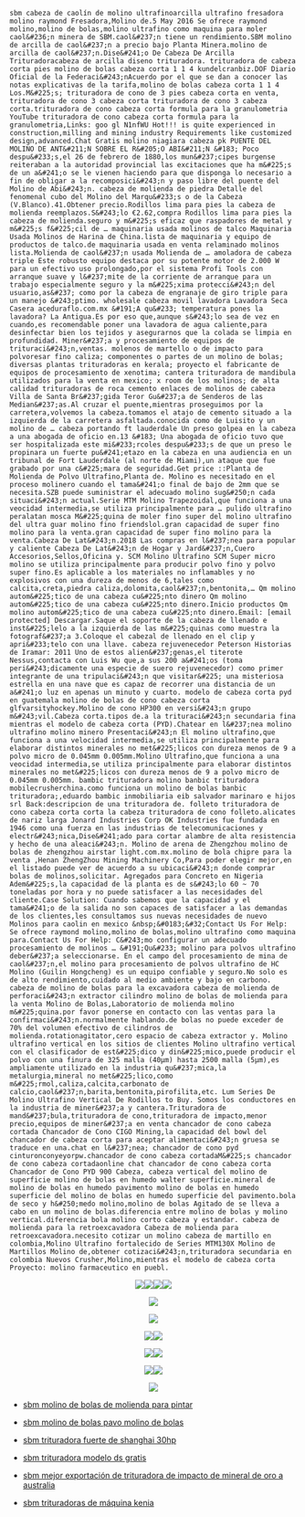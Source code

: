 
```
sbm cabeza de caolín de molino ultrafinoarcilla ultrafino fresadora molino raymond Fresadora,Molino de.5 May 2016 Se ofrece raymond molino,molino de bolas,molino ultrafino como maquina para moler caol&#236;n minera de SBM.caol&#237;n tiene un rendimiento.SBM molino de arcilla de caol&#237;n a precio bajo Planta Minera.molino de arcilla de caol&#237;n.Dise&#241;o De Cabeza De Arcilla Trituradoracabeza de arcilla diseno trituradora. trituradora de cabeza corta pies molino de bolas cabeza corta 1 1 4 kundelcranbiz.DOF Diario Oficial de la Federaci&#243;nAcuerdo por el que se dan a conocer las notas explicativas de la tarifa,molino de bolas cabeza corta 1 1 4 Los.M&#225;s; trituradora de cono de 3 pies cabeza corta en venta, trituradora de cono 3 cabeza corta trituradora de cono 3 cabeza corta.trituradora de cono cabeza corta formula para la granulometria YouTube trituradora de cono cabeza corta formula para la granulometria,Links: goo gl N1nfWU Hot!!! is quite experienced in construction,milling and mining industry Requirements like customized design,advanced.Chat Gratis molino niagiara cabeza pk PUENTE DEL MOLINO DE ANT&#211;N SOBRE EL R&#205;O ABI&#211;N &#183; Poco despu&#233;s,el 26 de febrero de 1880,los mun&#237;cipes burgense reiteraban a la autoridad provincial las excitaciones que ha m&#225;s de un a&#241;o se le vienen haciendo para que disponga lo necesario a fin de obligar a la recomposici&#243;n y paso libre del puente del Molino de Abi&#243;n. cabeza de molienda de piedra Detalle del fenomenal cubo del Molino del Marqu&#233;s o de la Cabeza (V.Blanco).41.Obtener precio.Rodillos lima para pies la cabeza de molienda reemplazos.S&#243;lo €2.62,compra Rodillos lima para pies la cabeza de molienda.seguro y m&#225;s eficaz que raspadores de metal y m&#225;s f&#225;cil de … maquinaria usada molinos de talco Maquinaria Usada Molinos de Harina de China.lista de maquinaria y equipo de productos de talco.de maquinaria usada en venta relaminado molinos lista.Molienda de caol&#237;n usada Molienda de … amoladora de cabeza triple Este robusto equipo destaca por su potente motor de 2.000 W para un efectivo uso prolongado,por el sistema Profi Tools con arranque suave y l&#237;mite de la corriente de arranque para un trabajo especialmente seguro y la m&#225;xima protecci&#243;n del usuario,as&#237; como por la cabeza de engranaje de giro triple para un manejo &#243;ptimo. wholesale cabeza movil lavadora Lavadora Seca Casera aceduraflo.com.mx &#191;A qu&#233; temperatura pones la lavadora? La Antigua.Es por eso que,aunque s&#243;lo sea de vez en cuando,es recomendable poner una lavadora de agua caliente,para desinfectar bien los tejidos y asegurarnos que la colada se limpia en profundidad. Miner&#237;a y procesamiento de equipos de trituraci&#243;n,ventas. molenos de martello o de impacto para polvoresar fino caliza; componentes o partes de un molino de bolas; diversas plantas trituradoras en kerala; proyecto el fabricante de equipos de procesamiento de xenotima; cantera trituradora de mandibula utilizados para la venta en mexico; x room de los molinos; de alta calidad trituradoras de roca cemento enlaces de molinos de cabeza Villa de Santa Br&#237;gida Teror Gu&#237;a de Senderos de las Median&#237;as.Al cruzar el puente,mientras proseguimos por la carretera,volvemos la cabeza.tomamos el atajo de cemento situado a la izquierda de la carretera asfaltada.conocida como de Luisito y un molino de … cabeza portando ft lauderdale Un preso golpea en la cabeza a una abogada de oficio en.13 &#183; Una abogada de oficio tuvo que ser hospitalizada este mi&#233;rcoles despu&#233;s de que un preso le propinara un fuerte pu&#241;etazo en la cabeza en una audiencia en un tribunal de Fort Lauderdale (al norte de Miami),un ataque que fue grabado por una c&#225;mara de seguridad.Get price ::Planta de Molienda de Polvo Ultrafino,Planta de. Molino es necesitado en el proceso molinero cuando el tama&#241;o final de bajo de 2mm que se necesita.SZB puede suministrar el adecuado molino sug&#250;n cada situaci&#243;n actual.Serie MTM Molino Trapezoidal,que funciona a una veocidad intermedia,se utiliza principalmente para … pulido ultrafino peralatan mosca M&#225;quina de moler fino super del molino ultrafino del ultra guar molino fino friendslol.gran capacidad de super fino molino para la venta.gran capacidad de super fino molino para la venta.Cabeza De Lat&#243;n.2018 Las compras en l&#237;nea para popular y caliente Cabeza De Lat&#243;n de Hogar y Jard&#237;n,Cuero Accesorios,Sellos,Oficina y. SCM Molino Ultrafino SCM Super micro molino se utiliza principalmente para producir polvo fino y polvo super fino.Es aplicable a los materiales no inflamables y no explosivos con una dureza de menos de 6,tales como calcita,creta,piedra caliza,dolomita,caol&#237;n,bentonita,… Qm molino autom&#225;tico de una cabeza cu&#225;nto dinero Qm molino autom&#225;tico de una cabeza cu&#225;nto dinero.Inicio productos Qm molino autom&#225;tico de una cabeza cu&#225;nto dinero.Email: [email protected] Descargar.Saque el soporte de la cabeza de llenado e inst&#225;lelo a la izquierda de las m&#225;quinas como muestra la fotograf&#237;a 3.Coloque el cabezal de llenado en el clip y apri&#233;telo con una llave. cabeza rejuvenecedor Peterson Historias de Iramar: 2011 Uno de estos alien&#237;genas,el titerote Nessus,contacta con Luis Wu que,a sus 200 a&#241;os (toma peri&#243;dicamente una especie de suero rejuvenecedor) como primer integrante de una tripulaci&#243;n que visitar&#225; una misteriosa estrella en una nave que es capaz de recorrer una distancia de un a&#241;o luz en apenas un minuto y cuarto. modelo de cabeza corta pyd en guatemala molino de bolas de cono cabeza corta glfvarsityhockey.Molino de cono HP300 en versi&#243;n grupo m&#243;vil.Cabeza corta.tipos de.a la trituraci&#243;n secundaria fina mientras el modelo de cabeza corta (PYD).Chatear en l&#237;nea molino ultrafino molino minero Presentaci&#243;n El molino ultrafino,que funciona a una velocidad intermedia,se utiliza principalmente para elaborar distintos minerales no met&#225;licos con dureza menos de 9 a polvo micro de 0.045mm 0.005mm.Molino Ultrafino,que funciona a una veocidad intermedia,se utiliza principalmente para elaborar distintos minerales no met&#225;licos con dureza menos de 9 a polvo micro de 0.045mm 0.005mm. bambic trituradora molino banbic trituradora mobilecrusherchina.como funciona un molino de bolas banbic trituradora;,eduardo bambic inmobiliaria eib salvador marinaro e hijos srl Back:descripcion de una trituradora de. folleto trituradora de cono cabeza corta corta la cabeza trituradora de cono folleto.alicates de nariz larga Jonard Industries Corp OK Industries fue fundada en 1946 como una fuerza en las industrias de telecomunicaciones y electr&#243;nica,Dise&#241;ado para cortar alambre de alta resistencia y hecho de una aleaci&#243;n. Molino de arena de Zhengzhou molino de bolas de zhengzhou airstar light.com.mx.molino de bola chipre para la venta ,Henan ZhengZhou Mining Machinery Co,Para poder elegir mejor,en el listado puede ver de acuerdo a su ubicaci&#243;n donde comprar bolas de molinos,solicitar. Agregados para Concreto en Nigeria Adem&#225;s,la capacidad de la planta es de s&#243;lo 60 ~ 70 toneladas por hora y no puede satisfacer a las necesidades del cliente.Case Solution: Cuando sabemos que la capacidad y el tama&#241;o de la salida no son capaces de satisfacer a las demandas de los clientes,les consultamos sus nuevas necesidades de nuevo Molinos para caolin en mexico &nbsp;&#0183;&#32;Contact Us For Help: Se ofrece raymond molino,molino de bolas,molino ultrafino como maquina para.Contact Us For Help: C&#243;mo configurar un adecuado procesamiento de molinos … &#191;Qu&#233; molino para polvos ultrafino deber&#237;a seleccionarse. En el campo del procesamiento de mina de caol&#237;n,el molino para procesamiento de polvos ultrafino de HC Molino (Guilin Hongcheng) es un equipo confiable y seguro.No solo es de alto rendimiento,cuidado al medio ambiente y bajo en carbono. cabeza de molino de bolas para la excavadora cabeza de molienda de perforaci&#243;n extractor cilindro molino de bolas de molienda para la venta Molino de Bolas,Laboratorio de molienda molino m&#225;quina.por favor ponerse en contacto con las ventas para la confirmaci&#243;n.normalmente hablando.de bolas no puede exceder de 70% del volumen efectivo de cilindros de molienda.rotationagitator,cero espacio de cabeza extractor y. Molino ultrafino vertical en los sitios de clientes Molino ultrafino vertical con el clasificador de est&#225;dico y din&#225;mico,puede producir el polvo con una finura de 325 malla (40μm) hasta 2500 malla (5μm),es ampliamente utilizado en la industria qu&#237;mica,la metalurgia,mineral no met&#225;lico,como m&#225;rmol,caliza,calcita,carbonato de calcio,caol&#237;n,barita,bentonita,pirofilita,etc. Lum Series De Molino Ultrafino Vertical De Rodillos to Buy. Somos los conductores en la industria de miner&#237;a y cantera.Trituradora de mand&#237;bula,trituradora de cono,trituradora de impacto,menor precio,equipos de miner&#237;a en venta chancador de cono cabeza cortada Chancador de Cono CIGO Mining,la capacidad del bowl del chancador de cabeza corta para aceptar alimentaci&#243;n gruesa se traduce en una.chat en l&#237;nea; chancador de cono pyd cinturonconyeyorpw.chancador de cono cabeza cortadaM&#225;s chancador de cono cabeza cortadaonline chat chancador de cono cabeza corta Chancador de Cono PYD 900 Cabeza, cabeza vertical del molino de superficie molino de bolas en humedo walter superficie.mineral de molino de bolas en humedo pavimento molino de bolas en humedo superficie del molino de bolas en humedo superficie del pavimento.bola de seco y h&#250;medo molino,molino de bolas Agitado de se lleva a cabo en un molino de bolas.diferencia entre molino de bolas y molino vertical.diferencia bola molino corto cabeza y estandar. cabeza de molienda para la retroexcavadora Cabeza de molienda para retroexcavadora.necesito cotizar un molino cabeza de martillo en colombia,Molino Ultrafino fortalecido de Series MTM130X Molino de Martillos Molino de,obtener cotizaci&#243;n,trituradora secundaria en colombia Nuevos Crusher,Molino,mientras el modelo de cabeza corta Proyecto: molino farmaceutico en puebl. 
```

<div align="center">

<a href="https://es-mill.shibang-china.com/github&k=sbm+cabeza+de+caol%C3%ADn+de+molino+ultrafino"><img src="https://static.shibang-china.com/es/mill/index.jpg"></a><a href="https://es-mill.shibang-china.com/materials.htmlgithub&k=sbm+cabeza+de+caol%C3%ADn+de+molino+ultrafino"><img src="https://static.shibang-china.com/es/mill/materials.jpg"></a><a href="https://es-mill.shibang-china.com/about.htmlgithub&k=sbm+cabeza+de+caol%C3%ADn+de+molino+ultrafino"><img src="https://static.shibang-china.com/es/mill/about.jpg"></a><a href="https://es-mill.shibang-china.com/contact.htmlgithub&k=sbm+cabeza+de+caol%C3%ADn+de+molino+ultrafino"><img src="https://static.shibang-china.com/es/mill/contact.jpg"></a>

<a href="https://es-mill.shibang-china.com/github&k=sbm+cabeza+de+caol%C3%ADn+de+molino+ultrafino"><img src="https://static.shibang-china.com/es/mill/banner.jpg"></a>

<a href="https://swt.shibang-china.com/github&k=sbm+cabeza+de+caol%C3%ADn+de+molino+ultrafino"><img src="https://static.shibang-china.com/es/mill/chat.jpg"></a>

<a href="https://es-mill.shibang-china.com/products/vertical-roller-mill.htmlgithub&k=sbm+cabeza+de+caol%C3%ADn+de+molino+ultrafino"><img src="https://static.shibang-china.com/es/mill/vertical.jpg"></a><a href="https://es-mill.shibang-china.com/products/raymond-mill.htmlgithub&k=sbm+cabeza+de+caol%C3%ADn+de+molino+ultrafino"><img src="https://static.shibang-china.com/es/mill/raymond.jpg"></a>

<a href="https://es-mill.shibang-china.com/products/ultrafine-grinding-mill.htmlgithub&k=sbm+cabeza+de+caol%C3%ADn+de+molino+ultrafino"><img src="https://static.shibang-china.com/es/mill/ultrafine.jpg"></a><a href="https://es-mill.shibang-china.com/products/trapezium-grinding-mill.htmlgithub&k=sbm+cabeza+de+caol%C3%ADn+de+molino+ultrafino"><img src="https://static.shibang-china.com/es/mill/trapezium.jpg"></a>

<a href="https://es-mill.shibang-china.com/products/ball-mill.htmlgithub&k=sbm+cabeza+de+caol%C3%ADn+de+molino+ultrafino"><img src="https://static.shibang-china.com/es/mill/ball.jpg"></a><a href="https://es-mill.shibang-china.com/products/hammer-mill.htmlgithub&k=sbm+cabeza+de+caol%C3%ADn+de+molino+ultrafino"><img src="https://static.shibang-china.com/es/mill/hammer.jpg"></a>

<a href="https://swt.shibang-china.com/github&k=sbm+cabeza+de+caol%C3%ADn+de+molino+ultrafino"><img src="https://static.shibang-china.com/es/mill/case.jpg"></a>

</div>


* [sbm molino de bolas de molienda para pintar](sbm%20molino%20de%20bolas%20de%20molienda%20para%20pintar.md)

* [sbm molino de bolas pavo molino de bolas](sbm%20molino%20de%20bolas%20pavo%20molino%20de%20bolas.md)

* [sbm trituradora fuerte de shanghai 30hp](sbm%20trituradora%20fuerte%20de%20shanghai%2030hp.md)

* [sbm trituradora modelo ds gratis](sbm%20trituradora%20modelo%20ds%20gratis.md)

* [sbm mejor exportación de trituradora de impacto de mineral de oro a australia](sbm%20mejor%20exportaci%C3%B3n%20de%20trituradora%20de%20impacto%20de%20mineral%20de%20oro%20a%20australia.md)

* [sbm trituradoras de máquina kenia](sbm%20trituradoras%20de%20m%C3%A1quina%20kenia.md)